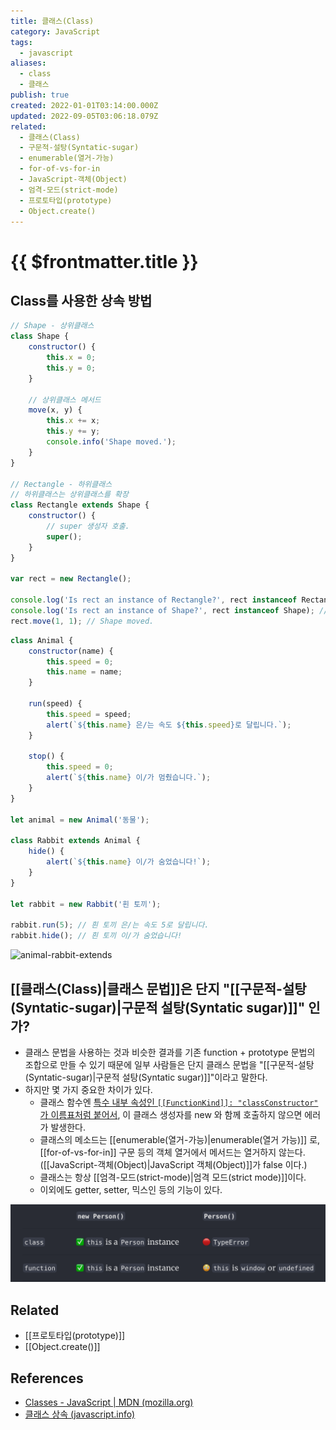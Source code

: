 ```yaml
---
title: 클래스(Class)
category: JavaScript
tags:
  - javascript
aliases:
  - class
  - 클래스
publish: true
created: 2022-01-01T03:14:00.000Z
updated: 2022-09-05T03:06:18.079Z
related:
  - 클래스(Class)
  - 구문적-설탕(Syntatic-sugar)
  - enumerable(열거-가능)
  - for-of-vs-for-in
  - JavaScript-객체(Object)
  - 엄격-모드(strict-mode)
  - 프로토타입(prototype)
  - Object.create()
---
```


# {{ $frontmatter.title }}

## Class를 사용한 상속 방법

```js
// Shape - 상위클래스
class Shape {
	constructor() {
		this.x = 0;
		this.y = 0;
	}

	// 상위클래스 메서드
	move(x, y) {
		this.x += x;
		this.y += y;
		console.info('Shape moved.');
	}
}

// Rectangle - 하위클래스
// 하위클래스는 상위클래스를 확장
class Rectangle extends Shape {
	constructor() {
		// super 생성자 호출.
		super();
	}
}

var rect = new Rectangle();

console.log('Is rect an instance of Rectangle?', rect instanceof Rectangle); // true
console.log('Is rect an instance of Shape?', rect instanceof Shape); // true
rect.move(1, 1); // Shape moved.
```

```js
class Animal {
	constructor(name) {
		this.speed = 0;
		this.name = name;
	}

	run(speed) {
		this.speed = speed;
		alert(`${this.name} 은/는 속도 ${this.speed}로 달립니다.`);
	}

	stop() {
		this.speed = 0;
		alert(`${this.name} 이/가 멈췄습니다.`);
	}
}

let animal = new Animal('동물');

class Rabbit extends Animal {
	hide() {
		alert(`${this.name} 이/가 숨었습니다!`);
	}
}

let rabbit = new Rabbit('흰 토끼');

rabbit.run(5); // 흰 토끼 은/는 속도 5로 달립니다.
rabbit.hide(); // 흰 토끼 이/가 숨었습니다!
```

![animal-rabbit-extends](https://ko.javascript.info/article/class-inheritance/animal-rabbit-extends.svg)

## [[클래스(Class)|클래스 문법]]은 단지 "[[구문적-설탕(Syntatic-sugar)|구문적 설탕(Syntatic sugar)]]" 인가?

- 클래스 문법을 사용하는 것과 비슷한 결과를 기존 function + prototype 문법의 조합으로 만들 수 있기 때문에 일부 사람들은 단지 클래스 문법을 "[[구문적-설탕(Syntatic-sugar)|구문적 설탕(Syntatic sugar)]]"이라고 말한다.
- 하지만 몇 가지 중요한 차이가 있다.
  - 클래스 함수엔 [특수 내부 속성인 `[[FunctionKind]]: "classConstructor"` 가 이름표처럼 붙어서](https://262.ecma-international.org/6.0/#sec-ecmascript-function-objects), 이 클래스 생성자를 new 와 함께 호출하지 않으면 에러가 발생한다.
  - 클래스의 메소드는 [[enumerable(열거-가능)|enumerable(열거 가능)]] 로, [[for-of-vs-for-in]] 구문 등의 객체 열거에서 메서드는 열거하지 않는다. ([[JavaScript-객체(Object)|JavaScript 객체(Object)]]가 false 이다.)
  - 클래스는 항상 [[엄격-모드(strict-mode)|엄격 모드(strict mode)]]이다.
  - 이외에도 getter, setter, 믹스인 등의 기능이 있다.

![class-vs-function.png](./images/class-vs-function.png)

## Related

- [[프로토타입(prototype)]]
- [[Object.create()]]

## References

- [Classes - JavaScript | MDN (mozilla.org)](https://developer.mozilla.org/ko/docs/Web/JavaScript/Reference/Classes)
- [클래스 상속 (javascript.info)](https://ko.javascript.info/class-inheritance)
